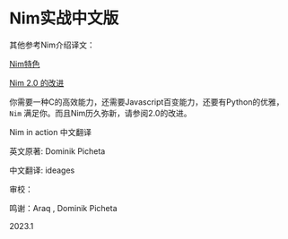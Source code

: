 # Nim实战中文版


其他参考Nim介绍译文：

[Nim特色](./nimspecial.md)

[Nim 2.0 的改进](./nim2.0.md)

你需要一种C的高效能力，还需要Javascript百变能力，还要有Python的优雅，`Nim` 满足你。而且Nim历久弥新，请参阅2.0的改进。


Nim in action 中文翻译

英文原著: Dominik Picheta

中文翻译: ideages 

审校：


鸣谢：Araq , Dominik Picheta

2023.1 